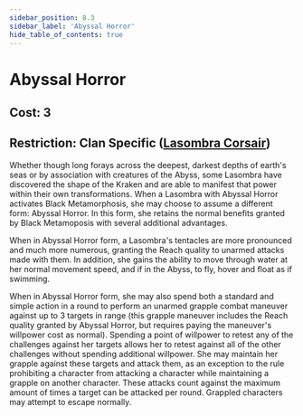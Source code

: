 ```yaml
---
sidebar_position: 8.3
sidebar_label: 'Abyssal Horror'
hide_table_of_contents: true
---
```


# Abyssal Horror

## Cost: 3
## Restriction: Clan Specific ([Lasombra Corsair](../Clans/Corsair))

Whether though long forays across the deepest, darkest depths of earth's seas or by association with creatures of the Abyss, some Lasombra have discovered the shape of the Kraken and are able to manifest that power within their own transformations. When a Lasombra with Abyssal Horror activates Black Metamorphosis, she may choose to assume a different form: Abyssal Horror. In this form, she retains the normal benefits granted by Black Metamoposis with several additional advantages.

When in Abyssal Horror form, a Lasombra's tentacles are more pronounced and much more numerous, granting the Reach quality to unarmed attacks made with them. In addition, she gains the ability to move through water at her normal movement speed, and if in the Abyss, to fly, hover and float as if swimming.

When in Abyssal Horror form, she may also spend both a standard and simple action in a round to perform an unarmed grapple combat maneuver against up to 3 targets in range (this grapple maneuver includes the Reach quality granted by Abyssal Horror, but requires paying the maneuver's willpower cost as normal). Spending a point of willpower to retest any of the challenges against her targets allows her to retest against all of the other challenges without spending additional willpower. She may maintain her grapple against these targets and attack them, as an exception to the rule prohibiting a character from attacking a character while maintaining a grapple on another character. These attacks count against the maximum amount of times a target can be attacked per round. Grappled characters may attempt to escape normally.
